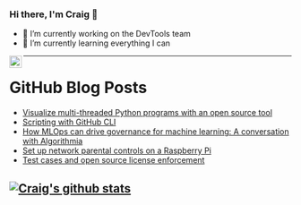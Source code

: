 ### Hi there, I'm Craig 👋

<!--
**CraigTeelFugro/CraigTeelFugro** is a ✨ _special_ ✨ repository because its `README.md` (this file) appears on your GitHub profile.

Here are some ideas to get you started:
-->

- 🔭 I’m currently working on the DevTools team
- 🌱 I’m currently learning everything I can

[<img align="left" alt="Craig Teel | LinkedIn" width="22px" src="https://cdn.jsdelivr.net/npm/simple-icons@v3/icons/linkedin.svg" />][linkedin]

---

# GitHub Blog Posts

<!-- BLOG-POST-LIST:START -->
- [Visualize multi-threaded Python programs with an open source tool](https://opensource.com/article/21/3/python-viztracer)
- [Scripting with GitHub CLI](https://github.blog/2021-03-11-scripting-with-github-cli/)
- [How MLOps can drive governance for machine learning: A conversation with Algorithmia](https://github.blog/2021-03-11-mlops-governance-for-machine-learning-algorithmia/)
- [Set up network parental controls on a Raspberry Pi](https://opensource.com/article/21/3/raspberry-pi-parental-control)
- [Test cases and open source license enforcement](https://opensource.com/article/21/3/test-cases-open-source-licenses)
<!-- BLOG-POST-LIST:END -->

## [![Craig's github stats](https://github-readme-stats.vercel.app/api?username=craigteelfugro)](https://github.com/anuraghazra/github-readme-stats)


[linkedin]: https://linkedin.com/in/craig-teel-b8786771
